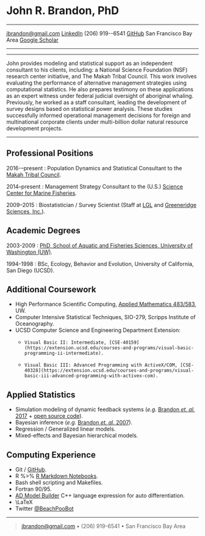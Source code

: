 John R. Brandon, PhD 
============

-------------------     --------------------------------------- 
<jbrandon@gmail.com>     [LinkedIn](www.linkedin.com/in/john-brandon/)
(206) 919--6541          [GitHub](www.github.com/John-Brandon)
San Francisco Bay Area   [Google Scholar](https://scholar.google.com/citations?user=9A3EepoAAAAJ&hl=en&oi=sra)
-------------------     ---------------------------------------

----

John provides modeling and statistical support as an independent consultant to his clients, including: a National Science
Foundation (NSF) research center initiative, and The Makah Tribal Council. 
This work involves evaluating the performance of alternative management strategies using computational statistics. 
He also prepares testimony on these applications as an expert witness under federal judicial oversight of aboriginal whaling. 
Previously, he worked as a staff consultant, leading the development of survey designs based on statistical power analysis. 
These studies successfully informed operational management decisions for foreign and multinational corporate clients under multi-billion dollar natural resource development projects.

----


Professional Positions 
---------- 
2016-–present
:   Population Dynamics and Statistical Consultant to the [Makah Tribal Council](http://makah.com/makah-tribal-council/). 

2014–present
:   Management Strategy Consultant to the (U.S.) [Science Center for Marine Fisheries](http://scemfis.org/).

2009–2015
:  Biostatistician / Survey Scientist (Staff at [LGL](http://www.lgl.com/en/) and [Greeneridge Sciences, Inc.](http://www.greeneridge.com/)). 

Academic Degrees 
---------

2003-2009
:   [PhD, School of Aquatic and Fisheries Sciences, University of Washington (UW)](http://nsgl.gso.uri.edu/washu/washux09004.pdf). 

1994-1998
:   BSc, Ecology, Behavior and Evolution, University of California, San Diego (UCSD).

<!--
Extra Academic Activity
-->

Additional Coursework
---------
-	High Performance Scientific Computing, [Applied Mathematics 483/583](http://faculty.washington.edu/rjl/uwamath583s11/sphinx/notes/html/outline.html), UW.
-	Computer Intensive Statistical Techniques, SIO-279, Scripps Institute of Oceanography.
-	UCSD Computer Science and Engineering Department Extension:
	-     Visual Basic II: Intermediate, [CSE-40159](https://extension.ucsd.edu/courses-and-programs/visual-basic-programming-ii-intermediate).
	-     Visual Basic III: Advanced Programming with ActiveX/COM, [CSE-40328](https://extension.ucsd.edu/courses-and-programs/visual-basic-iii-advanced-programming-with-activex-com). 


Applied Statistics
---------- 
-	Simulation modeling of dynamic feedback systems (*e.g.* [Brandon *et. al.* 2017](https://academic.oup.com/icesjms/article-abstract/74/3/877/2736330/Toward-a-tier-system-approach-for-calculating?redirectedFrom=PDF) + [open source code](https://github.com/John-Brandon/PBR-Tier-System)).
-	Bayesian inference (*e.g.* [Brandon *et. al.* 2007](https://oup.silverchair-cdn.com/oup/backfile/Content_public/Journal/icesjms/64/6/10.1093/icesjms/fsm102/2/fsm102.pdf?Expires=1496284878&Signature=F3nKhS-DVV5a2Iht3c0eP-atOPaGGkRpXo0UIG3jE3ziii4ADSaZjnGfB~RkS~7XYyDjGuuF4DJ7jhnJ68Qs5Ar3YNW0nC8MULZ1DdwlvYmwco9BkTxq6cEyHlPhRKLGaIpyAmm8VACLZa6-M-PykIuy13WfPnhWW2ra7eKTA0C4~w56h4JOfNkHY4yToiuH5ehkGkJ15uO9lYCTA5ZWVcRo5FNQ3Ew4DfqepLu2mJR4VBQ0OR~QpakxvDRX8l-YMhZ-XVwGDnLSAIfDl63tfYjUp86rsDoa-fS1EPY2tuIHAEOvZkAxPyaXjIxEPbee32agfcxBlaQycy3UPwIevw__&Key-Pair-Id=APKAIUCZBIA4LVPAVW3Q)).
-	Regression / Generalized linear models.
-	Mixed-effects and Bayesian hierarchical models.


Computing Experience
---------- 

-	Git / [GitHub](https://github.com/John-Brandon/).
-	R %>% [R Markdown Notebooks](https://rpubs.com/jbrandon/SolveJuvSurvival). 
-   Bash shell scripting and Makefiles.
-	Fortran 90/95.
-	[AD Model Builder](http://www.admb-project.org/) C++ language expression for auto differentiation. 
-   \LaTeX
-   Twitter [\@BeachPooBot](https://twitter.com/BeachPooBot)


<!--

-   Some SQL experience reading and writing to relational databases. [sounds wishy washy, better I think just to say I did something once or twice using relational data bases when asked about SQL in interview]

Selected Publications and Reports (from another non-tech resume -- that one for fisheries)
----------
2017 
:    Brandon, J.R., Punt, A.E., Moreno, P. and Reeves, R.R. 2017. Toward a tier system approach for calculating limits on human-caused mortality of marine mammals. *ICES J. Mar. Sci.* 74: 877 – 87.

2015  
:    Robertson, F.C., Koski, W.R, Brandon, J.R., Thomas, T.A. and Trites, A.W. 2015. Correction factors account for the availability of bowhead whales exposed to seismic operations in the Beaufort Sea. *J. Cetacean Res. Manage.* 15: 35 – 44. 

2014
:    LGL Alaska Research Associates, Inc., JASCO Applied Sciences, Inc., and Greeneridge Sciences, Inc. 2014. Joint Monitoring Program in the Chukchi and Beaufort Seas, 2012. LGL Alaska Final Report P1272-2 for Shell Offshore, Inc. ION Geophysical, Inc., and Other Industry Contributors, National Marine Fisheries Service, and U.S. Fish and Wildlife Service. 320 p. plus Appendices. 

Bio 
----

John is originally from Davis, CA. His mom and dad are a botanist and entomologist. John grew up working on experiments with green beans and bumble-bees. He was at his mom's hip planting seed plots during the 1980's, to help demonstrate to undergraduate students experimental approaches to estimating the effects of light levels on green bean growth. The first time he led a science experiment, he was in elementary school; in 4th grade he estimated the number of 'rolly-polly' insects in his backyard using a white-out brush and a simple Lincoln-Peterson estimator. He was stung many times by the bee hives in the yard, before he learned to leave better off alone, yet he remains a curious autodidact. He became interested in wildlife science as a kid, when he started fishing and hunting with family and learning about take quotas. He became serious about studying quantitative ecological applications in college. As a college-student hire for NMFS, he got his foot in the door working on protected species his senior year. Now married, and a father of two. In his free time: he enjoys cultivating native wildflowers, gardening vegetables, fishing, hunting, and rinsing sand and saltwater off wetsuits.  
-->

----

> <jbrandon@gmail.com> • (206) 919-6541 • San Francisco Bay Area
> 
